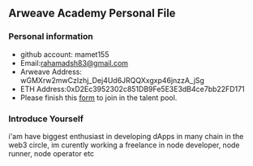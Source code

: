 ## Arweave Academy Personal File

### Personal information

- github account: mamet155
- Email:rahamadsh83@gmail.com
- Arweave Address: wGMXrw2mwCzIzhj_Dej4Ud6JRQQXxgxp46jnzzA_jSg
- ETH Address:0xD2Ec3952302c851DB9Fe5E3E3dB4ce7bb22FD171
- Please finish this [form](https://docs.google.com/forms/d/e/1FAIpQLSfWA5fIIcBgmRppm3jNz5vmf9Mai_QMVil-2pO4r7YKn_Zhtw/viewform?usp=sf_link) to join in the talent pool.

### Introduce Yourself
 i'am have biggest enthusiast in developing dApps in many chain in the web3 circle, im curently working a freelance in node developer, node runner, node operator etc
